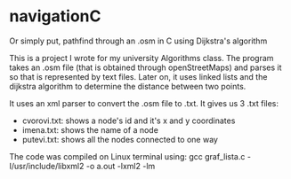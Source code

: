 # navigationC

Or simply put, pathfind through an .osm in C using Dijkstra's algorithm

This is a project I wrote for my university Algorithms class. The program takes an .osm file (that is obtained through openStreetMaps) and parses it so that is represented by text files. Later on, it uses linked lists and the dijkstra algorithm to determine the distance between two points.

It uses an xml parser to convert the .osm file to .txt. It gives us 3 .txt files:
- cvorovi.txt: shows a node's id and it's x and y coordinates
- imena.txt: shows the name of a node
- putevi.txt: shows all the nodes connected to one way

The code was compiled on Linux terminal using:
gcc graf_lista.c -I/usr/include/libxml2 -o a.out -lxml2 -lm
